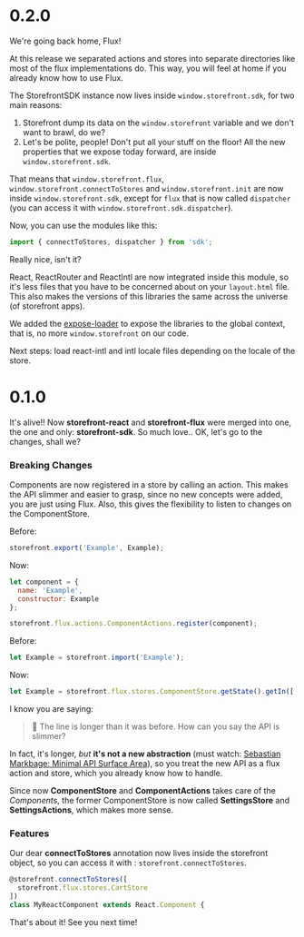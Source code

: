 # 0.2.0

We're going back home, Flux!

At this release we separated actions and stores into separate directories like most of the flux implementations do. This way, you will feel at home if you already know how to use Flux.

The StorefrontSDK instance now lives inside `window.storefront.sdk`, for two main reasons:
1. Storefront dump its data on the `window.storefront` variable and we don't want to brawl, do we? 
2. Let's be polite, people! Don't put all your stuff on the floor! All the new properties that we expose today forward, are inside `window.storefront.sdk`.

That means that `window.storefront.flux`, `window.storefront.connectToStores` and `window.storefront.init` are now inside `window.storefront.sdk`, except for `flux` that is now called `dispatcher` (you can access it with `window.storefront.sdk.dispatcher`).

Now, you can use the modules like this:

```js
import { connectToStores, dispatcher } from 'sdk';
```

Really nice, isn't it?

React, ReactRouter and ReactIntl are now integrated inside this module, so it's less files that you have to be concerned about on your `layout.html` file. This also makes the versions of this libraries the same across the universe (of storefront apps).

We added the [expose-loader](https://github.com/webpack/expose-loader) to expose the libraries to the global context, that is, no more `window.storefront` on our code.

Next steps: load react-intl and intl locale files depending on the locale of the store.

# 0.1.0

It's alive!! Now **storefront-react** and **storefront-flux** were merged into one, the one and only: **storefront-sdk**. So much love.. OK, let's go to the changes, shall we?

### Breaking Changes

Components are now registered in a store by calling an action. This makes the API slimmer and easier to grasp, since no new concepts were added, you are just using Flux. Also, this gives the flexibility to listen to changes on the ComponentStore.

Before:
```js
storefront.export('Example', Example);
```
Now:
```js
let component = {
  name: 'Example',
  constructor: Example
};

storefront.flux.actions.ComponentActions.register(component);
```

Before:
```js
let Example = storefront.import('Example');
```

Now:
```js
let Example = storefront.flux.stores.ComponentStore.getState().getIn(['Example', 'constructor']);
```

I know you are saying:

> :information_desk_person: The line is longer than it was before. How can you say the API is slimmer?  

In fact, it's longer, *but* **it's not a new abstraction** (must watch: [Sebastian Markbage: Minimal API Surface Area](https://www.youtube.com/watch?v=4anAwXYqLG8)), so you treat the new API as a flux action and store, which you already know how to handle.

Since now **ComponentStore** and **ComponentActions** takes care of the *Components*, the former ComponentStore is now called **SettingsStore** and **SettingsActions**, which makes more sense.

### Features

Our dear **connectToStores** annotation now lives inside the storefront object, so you can access it with : `storefront.connectToStores`.

```js
@storefront.connectToStores([
  storefront.flux.stores.CartStore
])
class MyReactComponent extends React.Component {
```

That's about it! See you next time!
